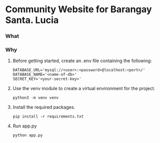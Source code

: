 # Community Website for Barangay Santa. Lucia

### What

### Why



1. Before getting started, create an .env file containing the following:
   ```
   DATABASE_URL='mysql://<user>:<password>@localhost:<port>/'
   DATABASE_NAME='<name-of-db>'
   SECRET_KEY='<your-secret-key>'
   ```
2. Use the venv module to create a virtual environment for the project.
   ```
   python3 -m venv venv
   ```
3. Install the required packages.
   ```
   pip install -r requirements.txt
   ```
4. Run app.py
   ```
   python app.py
   ```